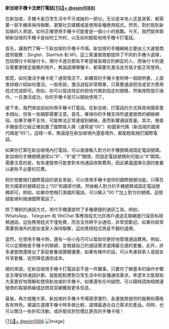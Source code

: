 **新加坡手機卡怎麽打電話[[TG💪+ @esim1088](https://t.me/s/esim1088)]**

在新加坡，手機卡是日常生活中不可或缺的一部分。无论是本地人还是游客，都需要一部手機來保持聯繫、瀏覽社交媒體或是使用各種應用程式。然而，對於剛到新加坡的人來說，如何正確使用手機卡可能會是一個小小的挑戰。今天，我們就來聊聊新加坡的手機卡是如何工作的，以及如何輕鬆地用手機卡打電話。

首先，讓我們了解一下新加坡的手機卡市場。新加坡的手機網絡主要由三大運營商提供服務：Singtel、StarHub 和 M1。這三家運營商都提供了不同的手機卡選擇，包括預付卡和後付卡。預付卡適合那些不希望被長期合約綁定的人，而後付卡則適合需要更穩定服務的用戶。無論選擇哪種卡，都需要先激活並充值才能正常使用。

那麼，如何激活手機卡呢？通常情況下，新購買的手機卡會附帶一個說明書，上面會詳細介紹如何激活。一般來說，激活過程非常簡單，只需要通過短信或官方應用程式完成即可。例如，你可以發送特定的短信代碼到指定的號碼，然後按照提示操作。一旦激活成功，你的手機卡就可以開始使用了。

接下來，我們來談談如何用手機卡打電話。在新加坡，打電話的方式與其他國家基本相似，但有一些細節需要注意。首先，確保你的手機支持所選運營商的網絡頻段。如果手機不支持，可能無法正常連接到網絡，進而影響通話質量。其次，檢查手機是否已經正確設置了國際接入碼（通常是“00”）和國家代碼（新加坡的國家代碼是“65”）。這樣一來，無論是在新加坡境內還是境外，都能輕鬆撥打國際電話。

如果你打算在新加坡境內打電話，可以直接輸入對方的手機號碼或固定電話號碼。新加坡的手機號碼通常以“9”、“8”或“7”開頭，而固定電話號碼則可能以“6”開頭。需要注意的是，有些運營商可能會對本地通話收取費用，因此建議選擇合適的套餐以避免不必要的花費。

對於想要撥打國際電話的朋友來說，可以使用手機卡提供的國際撥號功能。只需在對方國家的號碼前加上“00”和國家代碼，然後輸入對方的手機號碼或固定電話號碼即可。例如，如果你想撥打美國的電話，可以輸入“00 1”加上對方的號碼。這樣就能順利撥通國際電話了。

除了傳統的通話方式，現代手機還提供了多種便捷的通訊工具。例如，WhatsApp、Telegram 和 WeChat 等應用程式允許用戶通過互聯網進行語音和視頻通話。這些應用程式不僅免費，而且支持跨平台通信，非常受歡迎。如果你經常需要與海外的朋友或家人保持聯繫，這些應用程式將是不錯的選擇。

當然，在使用手機卡時，還有一些小技巧可以幫助你更好地管理通話費用。例如，可以定期檢查手機卡的餘額，並根據自己的通話需求選擇最合適的套餐。此外，許多運營商還推出了家庭套餐或團體優惠，如果有條件的話，可以考慮與家人或朋友共享套餐，從而降低通信成本。

總的來說，在新加坡用手機卡打電話並不是一件難事，只要你了解基本的操作步驟並合理安排通話計劃，就能輕鬆應對日常生活中的各種通信需求。希望本文能幫助大家更好地理解和使用新加坡的手機卡。如果還有任何疑問，可以隨時諮詢相關運營商的客服熱線或訪問其官網獲取更多信息。

最後，再次提醒大家，新加坡的手機卡市場競爭激烈，各運營商提供的服務和價格各有特色。建議在選擇手機卡時多做比較，選擇最適合自己需求的產品。同時，也可以關注一些折扣活動，或許能找到性價比更高的手機卡哦！

[[TG💪+ @esim1088](https://t.me/s/esim1088) ![Image](https://i.postimg.cc/4NQfJmqS/Snipaste-2025-05-13-00-14-12.png)]